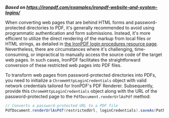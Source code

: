 ***Based on <https://ironpdf.com/examples/ironpdf-website-and-system-logins/>***

When converting web pages that are behind HTML forms and password-protected directories to PDF, it's generally recommended to avoid using programmatic authentication and form submissions. Instead, it's more efficient to utilize the direct rendering of the markup from local files or HTML strings, as detailed in [the IronPDF login procedures resource page](https://ironpdf.com/how-to/logins/). Nevertheless, there are circumstances where it's challenging, time-consuming, or impractical to manually access the source code of the target web pages. In such cases, IronPDF facilitates the straightforward conversion of these restricted web pages into PDF files.

To transform web pages from password-protected directories into PDFs, you need to initialize a `ChromeHttpLoginCredentials` object with valid network credentials tailored for IronPDF's PDF Renderer. Subsequently, provide this `ChromeHttpLoginCredentials` object along with the URL of the password-protected page to the `PdfDocument.renderUrlAsPdf` method:

```java
// Converts a password-protected URL to a PDF file
PdfDocument.renderUrlAsPdf(restrictedUrl, loginCredentials).saveAs(Paths.get("output.pdf"));
```